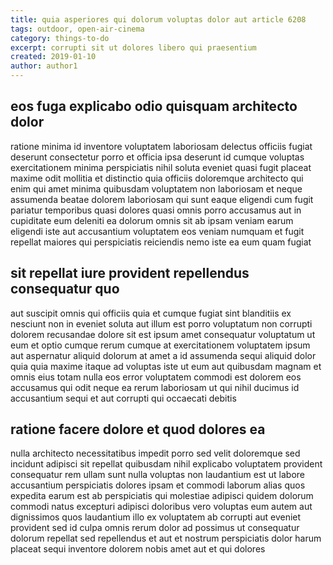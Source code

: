 ```yaml
---
title: quia asperiores qui dolorum voluptas dolor aut article 6208
tags: outdoor, open-air-cinema
category: things-to-do
excerpt: corrupti sit ut dolores libero qui praesentium
created: 2019-01-10
author: author1
---
```


## eos fuga explicabo odio quisquam architecto dolor

ratione minima id inventore voluptatem laboriosam delectus officiis fugiat deserunt consectetur porro et officia ipsa deserunt id cumque voluptas exercitationem minima perspiciatis nihil soluta eveniet quasi fugit placeat maxime odit mollitia et distinctio quia officiis doloremque architecto qui enim qui amet minima quibusdam voluptatem non laboriosam et neque assumenda beatae dolorem laboriosam qui sunt eaque eligendi cum fugit pariatur temporibus quasi dolores quasi omnis porro accusamus aut in cupiditate eum deleniti ea dolorum omnis sit ab ipsam veniam earum eligendi iste aut accusantium voluptatem eos veniam numquam et fugit repellat maiores qui perspiciatis reiciendis nemo iste ea eum quam fugiat

## sit repellat iure provident repellendus consequatur quo

aut suscipit omnis qui officiis quia et cumque fugiat sint blanditiis ex nesciunt non in eveniet soluta aut illum est porro voluptatum non corrupti dolorem recusandae dolore sit est ipsum amet consequatur voluptatum ut eum et optio cumque rerum cumque at exercitationem voluptatem ipsum aut aspernatur aliquid dolorum at amet a id assumenda sequi aliquid dolor quia quia maxime itaque ad voluptas iste ut eum aut quibusdam magnam et omnis eius totam nulla eos error voluptatem commodi est dolorem eos accusamus qui odit neque ea rerum laboriosam ut qui nihil ducimus id accusantium sequi et aut corrupti qui occaecati debitis

## ratione facere dolore et quod dolores ea

nulla architecto necessitatibus impedit porro sed velit doloremque sed incidunt adipisci sit repellat quibusdam nihil explicabo voluptatem provident consequatur rem ullam sunt nulla voluptas non laudantium est ut labore accusantium perspiciatis dolores ipsam et commodi laborum alias quos expedita earum est ab perspiciatis qui molestiae adipisci quidem dolorum commodi natus excepturi adipisci doloribus vero voluptas eum autem aut dignissimos quos laudantium illo ex voluptatem ab corrupti aut eveniet provident sed id culpa omnis rerum dolor ad possimus ut consequatur dolorum repellat sed repellendus et aut et nostrum perspiciatis dolor harum placeat sequi inventore dolorem nobis amet aut et qui dolores
